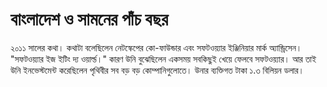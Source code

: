 # বাংলাদেশ ও সামনের পাঁচ বছর

২০১১ সালের কথা। কথাটা বলেছিলেন নেটস্কেপের কো-ফাউন্ডার এবং সফটওয়্যার ইঞ্জিনিয়ার মার্ক অ্যান্ড্রিসেন। "সফটওয়্যার ইজ ইটিং দ্য ওয়ার্ল্ড।" কারণ উনি বুঝেছিলেন একসময় সবকিছুই খেয়ে ফেলবে সফটওয়্যার। আর তাই উনি ইনভেস্টমেন্ট করেছিলেন পৃথিবীর সব বড় বড় কোম্পানিগুলোতে। উনার ব্যক্তিগত টাকা ১.৩ বিলিয়ন ডলার। 

